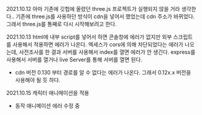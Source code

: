 2021.10.12
아마 기존에 깃헙에 올렸던 three.js 프로젝트가 실행되지 않을 거라 생각한다..
기존에 three.js를 사용하던 방식이 cdn을 넣어서 했었는데 cdn 주소가 바뀌었다.
그래서 three.js를 통째로 다시 시작해보려고 한다.

2021.10.13
html에 내부 script를 넣어서 하면 콘솔창에 에러가 없지만 외부 스크립트를 사용해서 적용하면 에러가 나온다. 엑세스가 cors에 의해 차단되었다는 에러가 나오는데, 사전조사를 한 결과 서버를 사용해서 index를 열면 에러가 안 생긴다.
express를 사용해서 서버를 열거나 live Server를 통해 서버를 열면 된다.

+ cdn 버전 0.130 부터 경로를 알 수 없다는 에러가 나온다.
그래서 0.12x.x 버전을 사용해야 될 듯 하다.


2021.10.15
캐릭터 애니메이션을 적용
+ 동작 애니메이션 에러 수정 중